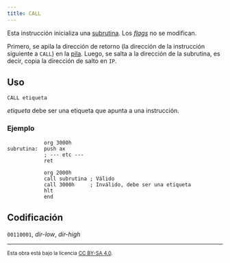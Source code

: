 ```yaml
---
title: CALL
---
```


Esta instrucción inicializa una [subrutina](/cpu/#subrutinas). Los [_flags_](/cpu/#flags) no se modifican.

Primero, se apila la dirección de retorno (la dirección de la instrucción siguiente a `CALL`) en la [pila](/cpu/#pila). Luego, se salta a la dirección de la subrutina, es decir, copia la dirección de salto en `IP`.

## Uso

```vonsim
CALL etiqueta
```

_etiqueta_ debe ser una etiqueta que apunta a una instrucción.

### Ejemplo

```vonsim
            org 3000h
subrutina:  push ax
            ; --- etc ---
            ret

            org 2000h
            call subrutina ; Válido
            call 3000h     ; Inválido, debe ser una etiqueta
            hlt
            end
```

## Codificación

`00110001`, _dir-low_, _dir-high_

---

<small>Esta obra está bajo la licencia <a target="_blank" rel="license noopener noreferrer" href="http://creativecommons.org/licenses/by-sa/4.0/">CC BY-SA 4.0</a>.</small>
